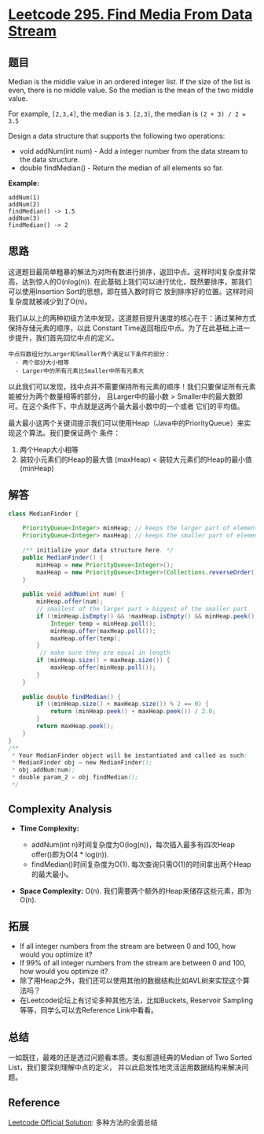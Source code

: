 # [Leetcode 295. Find Media From Data Stream](https://leetcode.com/problems/find-median-from-data-stream/)

## 题目

Median is the middle value in an ordered integer list. If the size of the list 
is even, there is no middle value. So the median is the mean of the two middle value.

For example,
`[2,3,4]`, the median is `3`.
`[2,3]`, the median is `(2 + 3) / 2 = 3.5`

Design a data structure that supports the following two operations:
- void addNum(int num) - Add a integer number from the data stream to the data structure.
- double findMedian() - Return the median of all elements so far.

**Example:**
```
addNum(1)
addNum(2)
findMedian() -> 1.5
addNum(3)
findMedian() -> 2
```

## 思路

这道题目最简单粗暴的解法为对所有数进行排序，返回中点。这样时间复杂度非常高，达到惊人的O(nlog(n)). 
在此基础上我们可以进行优化，既然要排序，那我们可以使用Insertion Sort的思想，即在插入数时将它
放到排序好的位置。这样时间复杂度就被减少到了O(n)。

我们从以上的两种初级方法中发现，这道题目提升速度的核心在于：通过某种方式保持存储元素的顺序，以此
Constant Time返回相应中点。为了在此基础上进一步提升，我们首先回忆中点的定义。
```
中点将数组分为Larger和Smaller两个满足以下条件的部分：
  - 两个部分大小相等
  - Larger中的所有元素比Smaller中所有元素大
```

以此我们可以发现，找中点并不需要保持所有元素的顺序！我们只要保证所有元素能被分为两个数量相等的部分，
且Larger中的最小数 > Smaller中的最大数即可。在这个条件下，中点就是这两个最大最小数中的一个或者
它们的平均值。

最大最小这两个关键词提示我们可以使用Heap（Java中的PriorityQueue）来实现这个算法。我们要保证两个
条件：
1. 两个Heap大小相等
2. 装较小元素们的Heap的最大值 (maxHeap) < 装较大元素们的Heap的最小值 (minHeap)

## 解答
```java
class MedianFinder {
    
    PriorityQueue<Integer> minHeap; // keeps the larger part of elements
    PriorityQueue<Integer> maxHeap; // keeps the smaller part of elements
    
    /** initialize your data structure here. */
    public MedianFinder() {
        minHeap = new PriorityQueue<Integer>();
        maxHeap = new PriorityQueue<Integer>(Collections.reverseOrder());
    }
    
    public void addNum(int num) {
        minHeap.offer(num);
        // smallest of the larger part > biggest of the smaller part
        if (!minHeap.isEmpty() && !maxHeap.isEmpty() && minHeap.peek() < maxHeap.peek()) { 
            Integer temp = minHeap.poll();
            minHeap.offer(maxHeap.poll());
            maxHeap.offer(temp);
        }
         // make sure they are equal in length
        if (minHeap.size() > maxHeap.size()) {
            maxHeap.offer(minHeap.poll());
        }
    }
    
    public double findMedian() {
        if ((minHeap.size() + maxHeap.size()) % 2 == 0) {
            return (minHeap.peek() + maxHeap.peek()) / 2.0;
        }
        return maxHeap.peek();
    }
}
/**
 * Your MedianFinder object will be instantiated and called as such:
 * MedianFinder obj = new MedianFinder();
 * obj.addNum(num);
 * double param_2 = obj.findMedian();
 */
```

## Complexity Analysis

- **Time Complexity:**
  - addNum(int n)时间复杂度为O(log(n))，每次插入最多有四次Heap offer()即为O(4 * log(n)).
  - findMedian()时间复杂度为O(1). 每次查询只需O(1)的时间拿出两个Heap的最大最小。

- **Space Complexity:** O(n). 我们需要两个额外的Heap来储存这些元素，即为O(n).

## 拓展

- If all integer numbers from the stream are between 0 and 100, how would you optimize it?
- If 99% of all integer numbers from the stream are between 0 and 100, how would you optimize it?
- 除了用Heap之外，我们还可以使用其他的数据结构比如AVL树来实现这个算法吗？
- 在Leetcode论坛上有讨论多种其他方法，比如Buckets, Reservoir Sampling等等，同学么可以去Reference Link中看看。

## 总结

一如既往，最难的还是透过问题看本质。类似那道经典的Median of Two Sorted List，我们要深刻理解中点的定义，
并以此启发性地灵活运用数据结构来解决问题。

## Reference

[Leetcode Official Solution](https://leetcode.com/problems/find-median-from-data-stream/solution/): 多种方法的全面总结